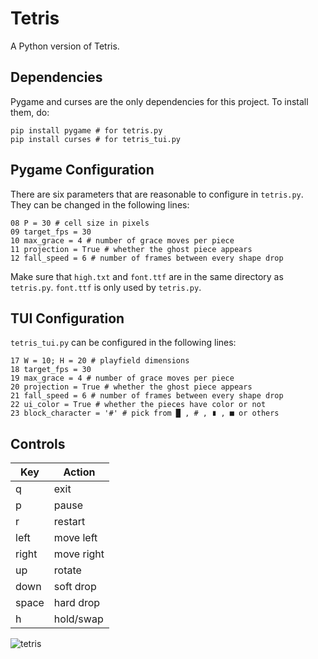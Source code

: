 # Tetris
A Python version of Tetris.

## Dependencies
Pygame and curses are the only dependencies for this project. To install them, do:
```
pip install pygame # for tetris.py
pip install curses # for tetris_tui.py
```

## Pygame Configuration
There are six parameters that are reasonable to configure in `tetris.py`. They can be changed in the following lines:
```
08 P = 30 # cell size in pixels
09 target_fps = 30
10 max_grace = 4 # number of grace moves per piece
11 projection = True # whether the ghost piece appears
12 fall_speed = 6 # number of frames between every shape drop
```
Make sure that `high.txt` and `font.ttf` are in the same directory as `tetris.py`. `font.ttf` is only used by `tetris.py`.

## TUI Configuration
`tetris_tui.py` can be configured in the following lines:
```
17 W = 10; H = 20 # playfield dimensions
18 target_fps = 30
19 max_grace = 4 # number of grace moves per piece
20 projection = True # whether the ghost piece appears
21 fall_speed = 6 # number of frames between every shape drop
22 ui_color = True # whether the pieces have color or not
23 block_character = '#' # pick from █ , # , ∎ , ■ or others
```

## Controls
|Key|Action|
|---|------|
|q|exit|
|p|pause|
|r|restart|
|left|move left|
|right|move right|
|up|rotate|
|down|soft drop|
|space|hard drop|
|h|hold/swap|

![tetris](https://user-images.githubusercontent.com/68828123/184267959-a6196e0d-2ec2-4fbe-832e-e63159c56bd7.gif)
